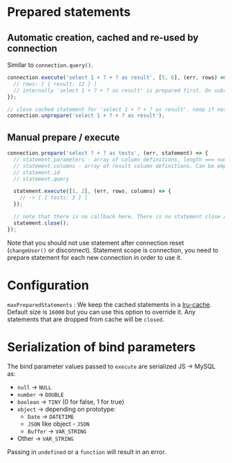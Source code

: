 # Prepared statements

## Automatic creation, cached and re-used by connection

Similar to `connection.query()`.

```js
connection.execute('select 1 + ? + ? as result', [5, 6], (err, rows) => {
  // rows: [ { result: 12 } ]
  // internally 'select 1 + ? + ? as result' is prepared first. On subsequent calls cached statement is re-used
});

// close cached statement for 'select 1 + ? + ? as result'. noop if not in cache
connection.unprepare('select 1 + ? + ? as result');
```

## Manual prepare / execute

```js
connection.prepare('select ? + ? as tests', (err, statement) => {
  // statement.parameters - array of column definitions, length === number of params, here 2
  // statement.columns - array of result column definitions. Can be empty if result schema is dynamic / not known
  // statement.id
  // statement.query

  statement.execute([1, 2], (err, rows, columns) => {
    // -> [ { tests: 3 } ]
  });

  // note that there is no callback here. There is no statement close ack at protocol level.
  statement.close();
});
```
Note that you should not use statement after connection reset (`changeUser()` or disconnect). Statement scope is connection, you need to prepare statement for each new connection in order to use it.

# Configuration

`maxPreparedStatements` : We keep the cached statements in a [lru-cache](https://github.com/isaacs/node-lru-cache). Default size is `16000` but you can use this option to override it. Any statements that are dropped from cache will be `closed`.

# Serialization of bind parameters

The bind parameter values passed to `execute` are serialized JS -> MySQL as:

* `null` -> `NULL`
* `number` -> `DOUBLE`
* `boolean` -> `TINY` (0 for false, 1 for true)
* `object` -> depending on prototype:
  * `Date` -> `DATETIME`
  * `JSON` like object - `JSON`
  * `Buffer` -> `VAR_STRING`
* Other -> `VAR_STRING`

Passing in `undefined` or a `function` will result in an error.
